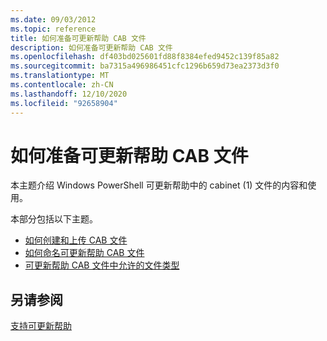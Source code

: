 ```yaml
---
ms.date: 09/03/2012
ms.topic: reference
title: 如何准备可更新帮助 CAB 文件
description: 如何准备可更新帮助 CAB 文件
ms.openlocfilehash: df403bd025601fd88f8384efed9452c139f85a82
ms.sourcegitcommit: ba7315a496986451cfc1296b659d73ea2373d3f0
ms.translationtype: MT
ms.contentlocale: zh-CN
ms.lasthandoff: 12/10/2020
ms.locfileid: "92658904"
---
```

# <a name="how-to-prepare-updatable-help-cab-files"></a>如何准备可更新帮助 CAB 文件

本主题介绍 Windows PowerShell 可更新帮助中的 cabinet (1) 文件的内容和使用。

本部分包括以下主题。

- [如何创建和上传 CAB 文件](./how-to-create-and-upload-cab-files.md)
- [如何命名可更新帮助 CAB 文件](./how-to-name-an-updatable-help-cab-file.md)
- [可更新帮助 CAB 文件中允许的文件类型](./file-types-permitted-in-an-updatable-help-cab-file.md)

## <a name="see-also"></a>另请参阅

[支持可更新帮助](./supporting-updatable-help.md)
